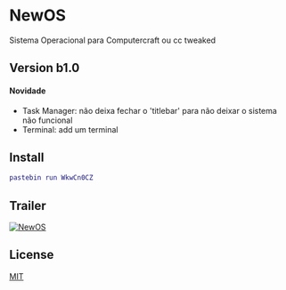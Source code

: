 # NewOS
Sistema Operacional para Computercraft ou cc tweaked

## Version b1.0

#### Novidade
* Task Manager: não deixa fechar o 'titlebar' para não deixar o sistema não funcional 
* Terminal: add um terminal

## Install

```lua
pastebin run WkwCn0CZ
```
## Trailer

[![NewOS](http://img.youtube.com/vi/PcEJUGB_F-g/0.jpg)](http://www.youtube.com/watch?v=PcEJUGB_F-g "NewOS")

## License
[MIT](https://github.com/NewCraft/NewOS/blob/master/LICENSE)
